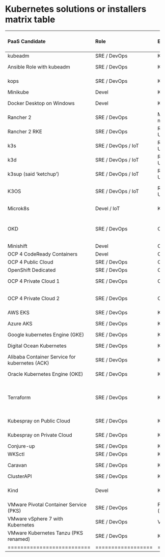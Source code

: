 # Kubernetes solutions or installers matrix table

|  PaaS Candidate | Role | Ecosystem | Infra Provider | On-Premise | Licence | HA | Standalone | Runs in Docker | Ingress + Storage <br/>included | Automated <br/>Deployment | Details | URL |
| :--- | :--- | :--- | :--- | :--- | :--- | :--- | :--- | :--- | :--- | :--- | :--- | :--- |
|  kubeadm | SRE / DevOps | Kubernetes Upstream | Multi platform | Yes | OSS | Yes | No | No | No | No | Official kubernetes deployment tool | [https://github.com/kubernetes/kubeadm](https://github.com/kubernetes/kubeadm) |
|  Ansible Role with kubeadm | SRE / DevOps | Kubernetes Upstream | Virtual Machine | Yes | OSS | Yes | Yes | No | Yes (storage?) | No | Ansible role for kubeadm automation | [https://github.com/geerlingguy/ansible-role-kubernetes](https://github.com/geerlingguy/ansible-role-kubernetes) |
|  kops | SRE / DevOps | Kubernetes Upstream | AWS | No | OSS | Yes | No | No | Yes | Yes | AWS compliant, alpha release <br/>for other providers | [https://github.com/kubernetes/kops](https://github.com/kubernetes/kops) |
|  Minikube | Devel | Kubernetes Upstream | Dektop Virtual Machine | Yes | OSS | No | Yes | No | No | Yes | Official development environment | [https://github.com/kubernetes/minikube](https://github.com/kubernetes/minikube) |
|  Docker Desktop on Windows | Devel | Kubernetes Upstream | Desktop Virtual Machine | Yes | OSS | No | Yes | Yes | No | Yes | Development environment available in <br/>Docker Desktop on Windows | [https://docs.docker.com/docker-for-windows/#kubernetes](https://docs.docker.com/docker-for-windows/#kubernetes) |
|  Rancher 2 | SRE / DevOps | Multi-cloud kubernetes <br/>management | Virtual Machine | Yes | OSS | Yes | No | No | No | No | Racher is an enterprise kubernetes installer <br/>that competes with OpenShift. | [https://rancher.com/docs/rancher/v2.x/en/](https://rancher.com/docs/rancher/v2.x/en/) |
|  Rancher 2 RKE | SRE / DevOps | Rancher Kubernetes Upstream | Virtual Machine | Yes | OSS | Yes | Yes | Yes | no | no | Rancher 2 that runs in docker containers. | [https://rancher.com/products/rke/](https://rancher.com/products/rke/) |
|  k3s | SRE / DevOps / IoT | Rancher Kubernetes Upstream | Virtual Machine | Yes | OSS | Yes | Yes | No | Yes | Yes | Basic kubernetes with automated installer. | [https://k3s.io/](https://k3s.io/) |
|  k3d | SRE / DevOps / IoT | Rancher Kubernetes Upstream | Virtual Machine | Yes | OSS | Yes | Yes | Yes | Yes | Yes | k3s that runs in docker containers. | [https://github.com/rancher/k3d](https://github.com/rancher/k3d) |
|  k3sup (said ‘ketchup’) | SRE / DevOps / IoT | Rancher Kubernetes Upstream | Virtual Machine | Yes | OSS | Yes | Yes | No | Yes | Yes | get from zero to KUBECONFIG with k3s on any local or remote VM | [https://github.com/alexellis/k3sup](https://github.com/alexellis/k3sup) |
|  K3OS | SRE / DevOps / IoT | Rancher Kubernetes Upstream | Virtual Machine | Yes | OSS | Yes | Yes | No | Yes | Yes | Linux distribution designed to remove as much OS maintenance as <br/>possible in a Kubernetes cluster | [https://github.com/rancher/k3os](https://github.com/rancher/k3os) |
|  Microk8s | Devel / IoT | Kubernetes Upstream | Virtual Machine | Yes | OSS | Yes (beta) | Yes | No | Yes | Yes | Ubuntu. It compites with k3s. | [https://microk8s.io/](https://microk8s.io/) |
|  OKD | SRE / DevOps | OpenShift | Virtual Machine | Yes | OSS | Yes | Yes | No | Yes <br/>(okd-community-install) | Yes <br/>(okd-community-install) | okd-community-install is a standalone cluster <br/>of 1 node valid for small projects. | [https://github.com/okd-community-install](https://github.com/okd-community-install) |
|  Minishift | Devel | OpenShift | Desktop Virtual Machine | Yes | OSS | No | Yes | No | No | Yes | OpenShift 3 official development environment. | [https://www.okd.io/minishift/](https://www.okd.io/minishift/) |
|  OCP 4 CodeReady Containers | Devel | OpenShift | Desktop Virtual Machine | Yes | OSS | No | Yes | No | No | Yes | OpenShift 4 official development environment | [https://try.openshift.com](https://try.openshift.com) |
|  OCP 4 Public Cloud | SRE / DevOps | OpenShift | AWS, GCP, Azure | No | Yes | Yes | No | No | Yes | Yes | OpenShift in Public Cloud | [https://try.openshift.com](https://try.openshift.com) |
|  OpenShift Dedicated | SRE / DevOps | OpenShift | AWS | No | Yes | Yes | No | No | Yes | Yes | OpenShift In AWS managed by Red Hat | [https://try.openshift.com](https://try.openshift.com) |
|  OCP 4 Private Cloud 1 | SRE / DevOps | OpenShift | OpenStack, <br/>Red Hat Virtualization | Yes | Yes | Yes | No | No | Yes | Yes | OpenShift in private cloud with automated <br/>deployment recommeded by Red Hat. | [https://try.openshift.com](https://try.openshift.com) |
|  OCP 4 Private Cloud 2 | SRE / DevOps | OpenShift | vSphere 6.7 U2, Bare Metal | Yes | Yes | Yes | No | No | Yes | No | OpenShift in private cloud with infra providers <br/>that currently don't support automated <br/>deployments. | [https://try.openshift.com](https://try.openshift.com) |
|  AWS EKS | SRE / DevOps | Kubernetes Upstream | AWS | No | N/A | Yes | No | No | Yes | Yes | Managed kubernetes by AWS | [https://aws.amazon.com/en/eks/](https://aws.amazon.com/en/eks/) |
|  Azure AKS | SRE / DevOps | Kubernetes Upstream | Azure | No | N/A | Yes | No | No | Yes | Yes | Managed kubernetes by Azure | [https://azure.microsoft.com/en-en/services/kubernetes-service/](https://azure.microsoft.com/en-en/services/kubernetes-service/) |
|  Google kubernetes Engine (GKE) | SRE / DevOps | Kubernetes Upstream | GCP | No | N/A | Yes | No | No | Yes | Yes | Managed kubernetes by Google Cloud | [https://cloud.google.com/kubernetes-engine/](https://cloud.google.com/kubernetes-engine/) |
|  Digital Ocean Kubernetes | SRE / DevOps | Kubernetes Upstream | Digital Ocean | No | N/A | Yes | No | No | Yes | Yes | Managed kubernetes by Digital Ocean Cloud | [https://www.digitalocean.com/products/kubernetes/](https://www.digitalocean.com/products/kubernetes/) |
|  Alibaba Container Service for kubernetes (ACK) | SRE / DevOps | Kubernetes Upstream | Alibaba Cloud | No | N/A | Yes | No | No | yes | Yes | Managed kubernetes by Alibaba Cloud | [https://www.alibabacloud.com/product/kubernetes](https://www.alibabacloud.com/product/kubernetes) |
|  Oracle Kubernetes Engine (OKE) | SRE / DevOps | Kubernetes Upstream | Oracle Cloud | No | N/A | Yes | No | No | Yes | Yes | Managed kubernetes by Oracle Cloud | [https://www.oracle.com/cloud/compute/container-engine-kubernetes.html](https://www.oracle.com/cloud/compute/container-engine-kubernetes.html) |
|  Terraform | SRE / DevOps | Kubernetes Upstream | AWS EKS, Google GKE, <br/>Azure AKS, Digital Ocean, <br/>Alibaba, Oracle Cloud | No | N/A | Yes | No | No | Yes | No | kubernetes installer compliant with all the major public cloud providers<br/> (the hard way). It does not use the official installers offered by each <br/>cloud provider. | [https://napo.io/posts/kubernetes-the-real-hard-way-on-aws/](https://napo.io/posts/kubernetes-the-real-hard-way-on-aws/) |
|  Kubespray on Public Cloud | SRE / DevOps | Kubernetes Upstream | AWS, GCE, Azure, <br/>Oracle Cloud (experimental) | Yes | OSS | Yes | Yes | No | Yes | Yes |  | [https://github.com/kubernetes-sigs/kubespray](https://github.com/kubernetes-sigs/kubespray) |
|  Kubespray on Private Cloud | SRE / DevOps | Kubernetes Upstream | OpenStack, vSphere, <br/>Packet (bare metal), or baremetal | Yes | OSS | Yes | Yes | No | Yes | No |  | [https://github.com/kubernetes-sigs/kubespray](https://github.com/kubernetes-sigs/kubespray) |
|  Conjure-up | SRE / DevOps | Kubernetes Upstream |  | Yes | OSS | Yes | Yes | No | Yes | Yes |  | [https://conjure-up.io/](https://conjure-up.io/) |
|  WKSctl | SRE / DevOps | Kubernetes Upstream |  | Yes | OSS | Yes | Yes | No | Yes | Yes |  | [https://github.com/weaveworks/wksctl](https://github.com/weaveworks/wksctl) |
|  Caravan | SRE / DevOps | Kubernetes Upstream |  | Yes | OSS | Yes | Yes | No | Yes | Yes |  | [https://engineering.linecorp.com/en/blog/building-large-kubernetes-clusters/](https://engineering.linecorp.com/en/blog/building-large-kubernetes-clusters/) |
|  ClusterAPI | SRE / DevOps | Kubernetes Upstream |  | Yes | OSS | Yes | No | No | No |  |  | [https://cluster-api.sigs.k8s.io/](https://cluster-api.sigs.k8s.io/) |
|  Kind | Devel | Kubernetes Upstream |  | Yes | OSS | No | Yes | Yes | No | Yes | Not designed for production use; it is intended for development and <br/>testing environments. | [https://github.com/kubernetes-sigs/kind](https://github.com/kubernetes-sigs/kind) |
|  VMware Pivotal Container Service (PKS) | SRE / DevOps | PKS / Cloud Foundry PaaS <br/>(no kubernetes) | vSphere, multi-cloud, public-cloud | Yes | Yes | Yes | No | No | Yes | Yes | Pivotal Container Service (PKS) adquired by VMware in 2019. <br/>Cloud Foundry PaaS that compites with kubernetes. | [https://pivotal.io/platform/pivotal-container-service](https://pivotal.io/platform/pivotal-container-service) |
|  VMware vSphere 7 with Kubernetes | SRE / DevOps | VMware Kubernetes | vSphere | Yes | Yes | Yes | No | No | Yes | Yes | VMware's kubernetes | [https://www.vmware.com/products/vsphere.html](https://www.vmware.com/products/vsphere.html) |
|  VMware Kubernetes Tanzu (PKS renamed) | SRE / DevOps | Kubernetes Upstream ? | vSphere, multi-cloud, public-cloud | Yes | Yes | Yes | No | No | Yes | Yes | Embed kubernetes natively into vSphere. Competes with OpenShift. | [https://cloud.vmware.com/tanzu](https://cloud.vmware.com/tanzu) |
|==========================|==================|======================|==========================|  |  |  |  |  |  |  |=============================================|==============================================================================|
